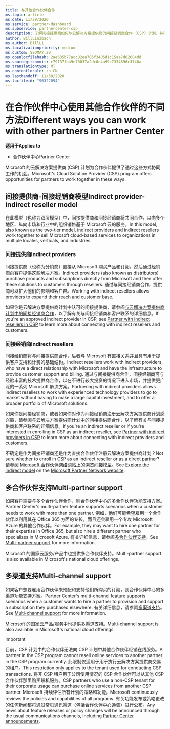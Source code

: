 ```yaml
---
title: 与其他合作伙伴合作
ms.topic: article
ms.date: 11/29/2020
ms.service: partner-dashboard
ms.subservice: partnercenter-csp
description: 了解间接提供商如何与云解决方案提供商的间接经销商合作 (CSP) 计划，并确定哪个角色适合你。
author: BillLinzbach
ms.author: BillLi
ms.localizationpriority: medium
ms.custom: SEOMAY.20
ms.openlocfilehash: 2ae635b77acc82ea705f3405d1c15aa7d02684dd
ms.sourcegitcommit: c79137fba9e70037a2dc0e4a99c7334696c3740a
ms.translationtype: MT
ms.contentlocale: zh-CN
ms.lasthandoff: 11/30/2020
ms.locfileid: "96322094"
---
```

# <a name="different-ways-you-can-work-with-other-partners-in-partner-center"></a><span data-ttu-id="6dd28-103">在合作伙伴中心使用其他合作伙伴的不同方法</span><span class="sxs-lookup"><span data-stu-id="6dd28-103">Different ways you can work with other partners in Partner Center</span></span>

<span data-ttu-id="6dd28-104">**适用于**</span><span class="sxs-lookup"><span data-stu-id="6dd28-104">**Applies to**</span></span>

- <span data-ttu-id="6dd28-105">合作伙伴中心</span><span class="sxs-lookup"><span data-stu-id="6dd28-105">Partner Center</span></span>

<span data-ttu-id="6dd28-106">Microsoft 的云解决方案提供商 (CSP) 计划为合作伙伴提供了通过这些方式协同工作的机会。</span><span class="sxs-lookup"><span data-stu-id="6dd28-106">Microsoft's Cloud Solution Provider (CSP) program offers opportunities for partners to work together in these ways.</span></span>

## <a name="indirect-provider-indirect-reseller-model"></a><span data-ttu-id="6dd28-107">间接提供商-间接经销商模型</span><span class="sxs-lookup"><span data-stu-id="6dd28-107">Indirect provider-indirect reseller model</span></span>

<span data-ttu-id="6dd28-108">在此模型（也称为双层模型）中，间接提供商和间接经销商将共同合作，以向多个地区、纵向市场和行业中的组织销售基于 Microsoft 云的服务。</span><span class="sxs-lookup"><span data-stu-id="6dd28-108">In this model, also known as the two-tier model, indirect providers and indirect resellers work together to sell Microsoft cloud-based services to organizations in multiple locales, verticals, and industries.</span></span>

### <a name="indirect-providers"></a><span data-ttu-id="6dd28-109">间接提供商</span><span class="sxs-lookup"><span data-stu-id="6dd28-109">Indirect providers</span></span>

<span data-ttu-id="6dd28-110">间接提供商（也称为分销商）直接从 Microsoft 购买产品和订阅，然后通过经销商向客户提供这些解决方案。</span><span class="sxs-lookup"><span data-stu-id="6dd28-110">Indirect providers (also known as distributors) purchase products and subscriptions directly from Microsoft and then offer these solutions to customers through resellers.</span></span> <span data-ttu-id="6dd28-111">通过与间接经销商合作，提供商可以扩大他们的影响和客户群。</span><span class="sxs-lookup"><span data-stu-id="6dd28-111">Working with indirect resellers allows providers to expand their reach and customer base.</span></span>

<span data-ttu-id="6dd28-112">如果你是云解决方案提供商计划中认可的间接提供商，请参阅[与云解决方案提供商计划中的间接经销商合作](indirect-provider-tasks-in-partner-center.md)，以了解有关与间接经销商和客户联系的详细信息。</span><span class="sxs-lookup"><span data-stu-id="6dd28-112">If you're an approved indirect provider in CSP, see [Partner with indirect resellers in CSP](indirect-provider-tasks-in-partner-center.md) to learn more about connecting with indirect resellers and customers.</span></span>

### <a name="indirect-resellers"></a><span data-ttu-id="6dd28-113">间接经销商</span><span class="sxs-lookup"><span data-stu-id="6dd28-113">Indirect resellers</span></span>

<span data-ttu-id="6dd28-114">间接经销商将与间接提供商合作，后者与 Microsoft 有直接关系并且具有用于提供客户支持和计费的基础结构。</span><span class="sxs-lookup"><span data-stu-id="6dd28-114">Indirect resellers work with indirect providers, who have a direct relationship with Microsoft and have the infrastructure to provide customer support and billing.</span></span> <span data-ttu-id="6dd28-115">通过与间接提供商合作，间接经销商可与经验丰富的技术提供商合作，以在不进行较大投资的情况下进入市场，并提供更广泛的一系列 Microsoft 解决方案。</span><span class="sxs-lookup"><span data-stu-id="6dd28-115">Partnering with indirect providers allows indirect resellers to work with experienced technology providers to go to market without having to make a large capital investment, and to offer a broader portfolio of Microsoft solutions.</span></span>

<span data-ttu-id="6dd28-116">如果你是间接经销商，或者如果你对作为间接经销商注册云解决方案提供商计划感兴趣，请参阅[与云解决方案提供商计划中的间接提供商合作](indirect-reseller-tasks-in-partner-center.md)，以了解有关与间接提供商和客户联系的详细信息。</span><span class="sxs-lookup"><span data-stu-id="6dd28-116">If you're an indirect reseller or if you're interested in enrolling in CSP as an indirect reseller, see [Partner with indirect providers in CSP](indirect-reseller-tasks-in-partner-center.md) to learn more about connecting with indirect providers and customers.</span></span>

<span data-ttu-id="6dd28-117">不确定是作为间接经销商还是作为直接合作伙伴注册云解决方案提供商计划？</span><span class="sxs-lookup"><span data-stu-id="6dd28-117">Not sure whether to enroll in CSP as an indirect reseller or as a direct partner?</span></span> <span data-ttu-id="6dd28-118">请参阅 [Microsoft 合作伙伴网络网站](https://partner.microsoft.com)上的[浏览间接模型](https://partner.microsoft.com/cloud-solution-provider/indirect)。</span><span class="sxs-lookup"><span data-stu-id="6dd28-118">See [Explore the indirect model](https://partner.microsoft.com/cloud-solution-provider/indirect) on the [Microsoft Partner Network website](https://partner.microsoft.com).</span></span>

## <a name="multi-partner-support"></a><span data-ttu-id="6dd28-119">多合作伙伴支持</span><span class="sxs-lookup"><span data-stu-id="6dd28-119">Multi-partner support</span></span>

<span data-ttu-id="6dd28-120">如果客户需要与多个合作伙伴合作，则合作伙伴中心的多合作伙伴功能支持方案。</span><span class="sxs-lookup"><span data-stu-id="6dd28-120">Partner Center's multi-partner feature supports scenarios when a customer needs to work with more than one partner.</span></span> <span data-ttu-id="6dd28-121">例如，他们可能希望雇用一个合作伙伴以利用其在 Office 365 方面的专长，而且还会雇用一个专攻 Microsoft Azure 的其他合作伙伴。</span><span class="sxs-lookup"><span data-stu-id="6dd28-121">For example, they may want to hire one partner for their expertise in Office 365, but also hire a different partner who specializes in Microsoft Azure.</span></span> <span data-ttu-id="6dd28-122">有关详细信息，请参阅[多合作伙伴支持](multipartner.md)。</span><span class="sxs-lookup"><span data-stu-id="6dd28-122">See [Multi-partner support](multipartner.md) for more information.</span></span>

<span data-ttu-id="6dd28-123">Microsoft 的国家云服务/产品中也提供多合作伙伴支持。</span><span class="sxs-lookup"><span data-stu-id="6dd28-123">Multi-partner support is also available in Microsoft's national cloud offerings.</span></span>

## <a name="multi-channel-support"></a><span data-ttu-id="6dd28-124">多渠道支持</span><span class="sxs-lookup"><span data-stu-id="6dd28-124">Multi-channel support</span></span>

<span data-ttu-id="6dd28-125">如果客户想要雇用合作伙伴来预配和支持他们所购买的订阅，则合作伙伴中心的多渠道功能支持方案。</span><span class="sxs-lookup"><span data-stu-id="6dd28-125">Partner Center's multi-channel feature supports scenarios when a customer wants to hire a partner to provision and support a subscription they purchased elsewhere.</span></span> <span data-ttu-id="6dd28-126">有关详细信息，请参阅[多渠道支持](multichannel.md)。</span><span class="sxs-lookup"><span data-stu-id="6dd28-126">See [Multi-channel support](multichannel.md) for more information.</span></span>

<span data-ttu-id="6dd28-127">Microsoft 的国家云产品/服务中也提供多渠道支持。</span><span class="sxs-lookup"><span data-stu-id="6dd28-127">Multi-channel support is also available in Microsoft's national cloud offerings.</span></span>

> [!IMPORTANT]  
> <span data-ttu-id="6dd28-128">目前，CSP 计划中的合作伙伴无法向 CSP 计划中其他合作伙伴经销在线服务。</span><span class="sxs-lookup"><span data-stu-id="6dd28-128">A partner in the CSP program cannot resell online services to another partner in the CSP program currently.</span></span> <span data-ttu-id="6dd28-129">此限制仅适用于用于执行云解决方案提供商交易的租户。</span><span class="sxs-lookup"><span data-stu-id="6dd28-129">This restriction only applies to the tenant used for conducting CSP transactions.</span></span> <span data-ttu-id="6dd28-130">将非 CSP 租户用于公司使用情况的 CSP 合作伙伴可以从其他 CSP 合作伙伴那里购买联机服务。</span><span class="sxs-lookup"><span data-stu-id="6dd28-130">CSP partners who use a non-CSP tenant for their corporate usage can purchase online services from another CSP partner.</span></span> <span data-ttu-id="6dd28-131">Microsoft 持续评估所有计划的策略和功能。</span><span class="sxs-lookup"><span data-stu-id="6dd28-131">Microsoft continuously reviews the policies and capabilities of all programs.</span></span> <span data-ttu-id="6dd28-132">有关功能发布或策略更改的任何新闻都将通过常见通讯渠道（包括[合作伙伴中心通告](announcements/index.md)）进行公布。</span><span class="sxs-lookup"><span data-stu-id="6dd28-132">Any news about feature releases or policy changes will be announced through the usual communications channels, including [Partner Center announcements](announcements/index.md).</span></span>
